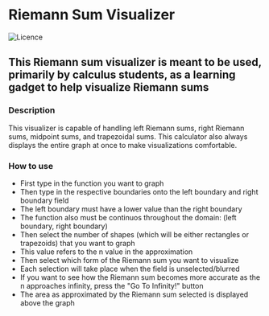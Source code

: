 # Riemann Sum Visualizer

![Licence](https://img.shields.io/github/license/Edelio-Taboada/riemannSumVisualizer)

## This Riemann sum visualizer is meant to be used, primarily by calculus students, as a learning gadget to help visualize Riemann sums
### Description

This visualizer is capable of handling left Riemann sums, right Riemann sums, midpoint sums, and trapezoidal sums.
This calculator also always displays the entire graph at once to make visualizations comfortable.

### How to use

- First type in the function you want to graph
- Then type in the respective boundaries onto the left boundary and right boundary field
- The left boundary must have a lower value than the right boundary
- The function also must be continuos throughout the domain: (left boundary, right boundary)
- Then select the number of shapes (which will be either rectangles or trapezoids) that you want to graph
- This value refers to the n value in the approximation
- Then select which form of the Riemann sum you want to visualize
- Each selection will take place when the field is unselected/blurred
- If you want to see how the Riemann sum becomes more accurate as the n approaches infinity, press the "Go To Infinity!" button
- The area as approximated by the Riemann sum selected is displayed above the graph